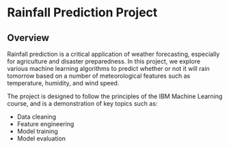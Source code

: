 # Rainfall Prediction Project
## Overview

Rainfall prediction is a critical application of weather forecasting, especially for agriculture and disaster preparedness. In this project, we explore various machine learning algorithms to predict whether or not it will rain tomorrow based on a number of meteorological features such as temperature, humidity, and wind speed.

The project is designed to follow the principles of the IBM Machine Learning course, and is a demonstration of key topics such as:

* Data cleaning
* Feature engineering
* Model training
* Model evaluation
